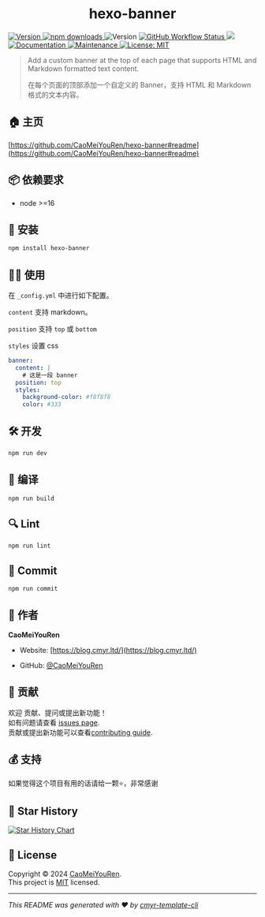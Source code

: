 <h1 align="center">hexo-banner </h1>
<p>
  <a href="https://www.npmjs.com/package/hexo-banner" target="_blank">
    <img alt="Version" src="https://img.shields.io/npm/v/hexo-banner.svg">
  </a>
  <a href="https://www.npmjs.com/package/hexo-banner" target="_blank">
    <img alt="npm downloads" src="https://img.shields.io/npm/dt/hexo-banner?label=npm%20downloads&color=yellow">
  </a>
  <img alt="Version" src="https://img.shields.io/github/package-json/v/CaoMeiYouRen/hexo-banner.svg" />
  <a href="https://github.com/CaoMeiYouRen/hexo-banner/actions?query=workflow%3ARelease" target="_blank">
    <img alt="GitHub Workflow Status" src="https://img.shields.io/github/actions/workflow/status/CaoMeiYouRen/hexo-banner/release.yml?branch=master">
  </a>
  <img src="https://img.shields.io/badge/node-%3E%3D16-blue.svg" />
  <a href="https://github.com/CaoMeiYouRen/hexo-banner#readme" target="_blank">
    <img alt="Documentation" src="https://img.shields.io/badge/documentation-yes-brightgreen.svg" />
  </a>
  <a href="https://github.com/CaoMeiYouRen/hexo-banner/graphs/commit-activity" target="_blank">
    <img alt="Maintenance" src="https://img.shields.io/badge/Maintained%3F-yes-green.svg" />
  </a>
  <a href="https://github.com/CaoMeiYouRen/hexo-banner/blob/master/LICENSE" target="_blank">
    <img alt="License: MIT" src="https://img.shields.io/github/license/CaoMeiYouRen/hexo-banner?color=yellow" />
  </a>
</p>


> Add a custom banner at the top of each page that supports HTML and Markdown formatted text content.
>
> 在每个页面的顶部添加一个自定义的 Banner，支持 HTML 和 Markdown 格式的文本内容。

## 🏠 主页

[https://github.com/CaoMeiYouRen/hexo-banner#readme](https://github.com/CaoMeiYouRen/hexo-banner#readme)


## 📦 依赖要求


- node >=16

## 🚀 安装

```sh
npm install hexo-banner
```

## 👨‍💻 使用

在 `_config.yml` 中进行如下配置。

`content` 支持 markdown。

`position` 支持 `top` 或 `bottom`

`styles` 设置 css

```yml
banner:
  content: |
    # 这是一段 banner
  position: top
  styles:
    background-color: #f8f8f8
    color: #333
```

## 🛠️ 开发

```sh
npm run dev
```

## 🔧 编译

```sh
npm run build
```

## 🔍 Lint

```sh
npm run lint
```

## 💾 Commit

```sh
npm run commit
```


## 👤 作者


**CaoMeiYouRen**

* Website: [https://blog.cmyr.ltd/](https://blog.cmyr.ltd/)

* GitHub: [@CaoMeiYouRen](https://github.com/CaoMeiYouRen)


## 🤝 贡献

欢迎 贡献、提问或提出新功能！<br />如有问题请查看 [issues page](https://github.com/CaoMeiYouRen/hexo-banner/issues). <br/>贡献或提出新功能可以查看[contributing guide](https://github.com/CaoMeiYouRen/hexo-banner/blob/master/CONTRIBUTING.md).

## 💰 支持

如果觉得这个项目有用的话请给一颗⭐️，非常感谢

## 🌟 Star History

[![Star History Chart](https://api.star-history.com/svg?repos=CaoMeiYouRen/hexo-banner&type=Date)](https://star-history.com/#CaoMeiYouRen/hexo-banner&Date)

## 📝 License

Copyright © 2024 [CaoMeiYouRen](https://github.com/CaoMeiYouRen).<br />
This project is [MIT](https://github.com/CaoMeiYouRen/hexo-banner/blob/master/LICENSE) licensed.

***
_This README was generated with ❤️ by [cmyr-template-cli](https://github.com/CaoMeiYouRen/cmyr-template-cli)_
